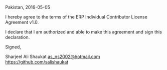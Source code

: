 

Pakistan, 2016-05-05

I hereby agree to the terms of the ERP Individual Contributor License Agreement v1.0.

I declare that I am authorized and able to make this agreement and sign this declaration.

Signed,

Sharjeel Ali Shaukat as_ns2002@hotmail.com https://github.com/salishaukat
